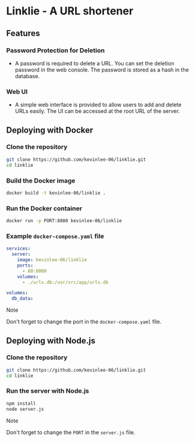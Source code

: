 # Linklie - A URL shortener

## Features

### Password Protection for Deletion

- A password is required to delete a URL. You can set the deletion password in the web console. The password is stored as a hash in the database.

### Web UI

- A simple web interface is provided to allow users to add and delete URLs easily. The UI can be accessed at the root URL of the server.

## Deploying with Docker

### Clone the repository

```sh
git clone https://github.com/kevinlee-06/linklie.git
cd linklie
```

### Build the Docker image

```sh
docker build -t kevinlee-06/linklie .
```

### Run the Docker container

```sh
docker run -p PORT:8080 kevinlee-06/linklie
```

### Example `docker-compose.yaml` file

```yaml
services:
  server:
    image: kevinlee-06/linklie
    ports:
      - 80:8080
    volumes:
      - ./urls.db:/usr/src/app/urls.db

volumes:
  db_data:
```

> [!NOTE]  
> Don't forget to change the port in the `docker-compose.yaml` file.

## Deploying with Node.js

### Clone the repository

```sh
git clone https://github.com/kevinlee-06/linklie.git
cd linklie
```

### Run the server with Node.js

```sh
npm install
node server.js
```

> [!NOTE]  
> Don't forget to change the `PORT` in the `server.js` file.
